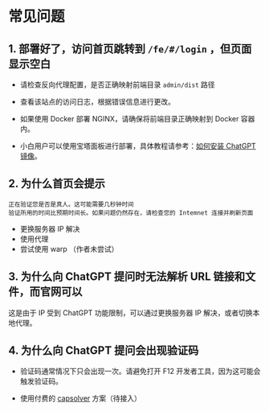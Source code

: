 # 常见问题

## 1. 部署好了，访问首页跳转到 `/fe/#/login` ，但页面显示空白

- 请检查反向代理配置，是否正确映射前端目录 `admin/dist` 路径

- 查看该站点的访问日志，根据错误信息进行更改。

- 如果使用 Docker 部署 NGINX，请确保将前端目录正确映射到 Docker 容器内。

- 小白用户可以使用宝塔面板进行部署，具体教程请参考：[如何安装 ChatGPT 镜像](https://dairoot.cn/2024/07/02/install-chatgpt-mirror/)。

## 2. 为什么首页会提示

```
正在验证您是否是真人。这可能需要几秒钟时间
验证所用的时间比预期时间长。如果问题仍然存在，请检查您的 Intemnet 连接并刷新页面
```
- 更换服务器 IP 解决
- 使用代理
- 尝试使用 warp （作者未尝试）

## 3. 为什么向 ChatGPT 提问时无法解析 URL 链接和文件，而官网可以

这是由于 IP 受到 ChatGPT 功能限制，可以通过更换服务器 IP 解决，或者切换本地代理。


## 4. 为什么向 ChatGPT 提问会出现验证码

- 验证码通常情况下只会出现一次。请避免打开 F12 开发者工具，因为这可能会触发验证码。

- 使用付费的 [capsolver](https://dashboard.capsolver.com/passport/register?inviteCode=GT8NyMFVF0bG) 方案（待接入）
